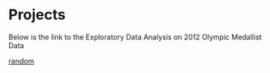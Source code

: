 # Projects

Below is the link to the Exploratory Data Analysis on 2012 Olympic Medallist Data

[random](olympic-medallist-visuals.netlify.app)
